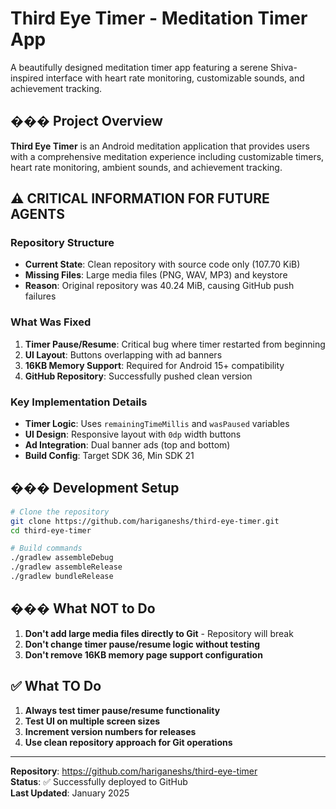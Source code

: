 # Third Eye Timer - Meditation Timer App

A beautifully designed meditation timer app featuring a serene Shiva-inspired interface with heart rate monitoring, customizable sounds, and achievement tracking.

## ��� Project Overview

**Third Eye Timer** is an Android meditation application that provides users with a comprehensive meditation experience including customizable timers, heart rate monitoring, ambient sounds, and achievement tracking.

## ⚠️ CRITICAL INFORMATION FOR FUTURE AGENTS

### Repository Structure
- **Current State**: Clean repository with source code only (107.70 KiB)
- **Missing Files**: Large media files (PNG, WAV, MP3) and keystore
- **Reason**: Original repository was 40.24 MiB, causing GitHub push failures

### What Was Fixed
1. **Timer Pause/Resume**: Critical bug where timer restarted from beginning
2. **UI Layout**: Buttons overlapping with ad banners
3. **16KB Memory Support**: Required for Android 15+ compatibility
4. **GitHub Repository**: Successfully pushed clean version

### Key Implementation Details
- **Timer Logic**: Uses `remainingTimeMillis` and `wasPaused` variables
- **UI Design**: Responsive layout with `0dp` width buttons
- **Ad Integration**: Dual banner ads (top and bottom)
- **Build Config**: Target SDK 36, Min SDK 21

## ���️ Development Setup

```bash
# Clone the repository
git clone https://github.com/hariganeshs/third-eye-timer.git
cd third-eye-timer

# Build commands
./gradlew assembleDebug
./gradlew assembleRelease
./gradlew bundleRelease
```

## ��� What NOT to Do

1. **Don't add large media files directly to Git** - Repository will break
2. **Don't change timer pause/resume logic without testing**
3. **Don't remove 16KB memory page support configuration**

## ✅ What TO Do

1. **Always test timer pause/resume functionality**
2. **Test UI on multiple screen sizes**
3. **Increment version numbers for releases**
4. **Use clean repository approach for Git operations**

---

**Repository**: https://github.com/hariganeshs/third-eye-timer  
**Status**: ✅ Successfully deployed to GitHub  
**Last Updated**: January 2025
